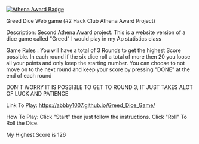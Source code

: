 [![Athena Award Badge](https://img.shields.io/endpoint?url=https%3A%2F%2Faward.athena.hackclub.com%2Fapi%2Fbadge)](https://award.athena.hackclub.com?utm_source=readme)

Greed Dice Web game (#2 Hack Club Athena Award Project)

Description: Second Athena Award  project. This is a website version of a dice game called "Greed" I would play in my Ap statistics class

Game Rules : You will have a total of 3 Rounds to get the highest Score possible.
In each round if the six dice roll a total of more then 20 you loose all your points and only keep the starting number.
You can choose to not move on to the next round and keep your score by pressing "DONE" at the end of each round

DON'T WORRY IT IS POSSIBLE TO GET TO ROUND 3, IT JUST TAKES ALOT OF LUCK AND PATIENCE

Link To Play: https://abbby1007.github.io/Greed_Dice_Game/

How To Play: Click "Start" then just follow the instructions. Click "Roll" To Roll the Dice.



My Highest Score is 126
